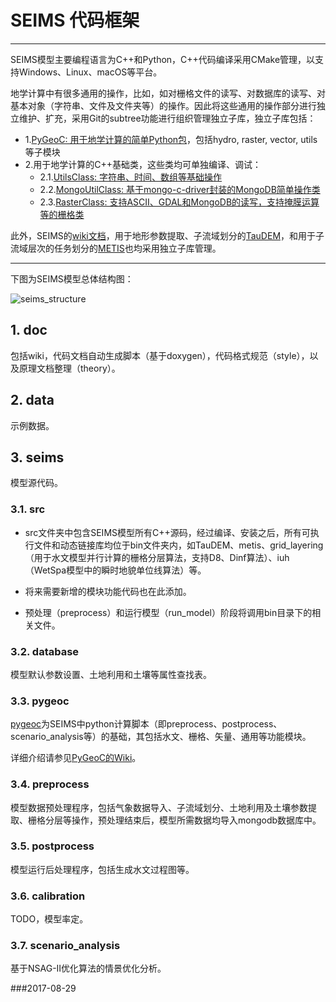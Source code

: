 # SEIMS 代码框架
----------------------

SEIMS模型主要编程语言为C++和Python，C++代码编译采用CMake管理，以支持Windows、Linux、macOS等平台。

地学计算中有很多通用的操作，比如，如对栅格文件的读写、对数据库的读写、对基本对象（字符串、文件及文件夹等）的操作。因此将这些通用的操作部分进行独立维护、扩充，采用Git的subtree功能进行组织管理独立子库，独立子库包括：
+ 1.[PyGeoC: 用于地学计算的简单Python包](https://github.com/lreis2415/PyGeoC)，包括hydro, raster, vector, utils等子模块
+ 2.用于地学计算的C++基础类，这些类均可单独编译、调试：
	+ 2.1.[UtilsClass: 字符串、时间、数组等基础操作](https://github.com/lreis2415/UtilsClass)
	+ 2.2.[MongoUtilClass: 基于mongo-c-driver封装的MongoDB简单操作类](https://github.com/lreis2415/MongoUtilClass)
	+ 2.3.[RasterClass: 支持ASCII、GDAL和MongoDB的读写，支持掩膜运算等的栅格类](https://github.com/lreis2415/RasterClass)

此外，SEIMS的[wiki文档](https://github.com/lreis2415/SEIMS2017/wiki)，用于地形参数提取、子流域划分的[TauDEM](https://github.com/lreis2415/TauDEM)，和用于子流域层次的任务划分的[METIS](https://github.com/lreis2415/metis)也均采用独立子库管理。

-----------------------------

下图为SEIMS模型总体结构图：

![seims_structure](http://i.imgur.com/uYNK0po.jpg)


## 1. doc

包括wiki，代码文档自动生成脚本（基于doxygen），代码格式规范（style），以及原理文档整理（theory）。

## 2. data

示例数据。

## 3. seims

模型源代码。

### 3.1. src

+ src文件夹中包含SEIMS模型所有C++源码，经过编译、安装之后，所有可执行文件和动态链接库均位于bin文件夹内，如TauDEM、metis、grid_layering（用于水文模型并行计算的栅格分层算法，支持D8、Dinf算法）、iuh（WetSpa模型中的瞬时地貌单位线算法）等。

+ 将来需要新增的模块功能代码也在此添加。

+ 预处理（preprocess）和运行模型（run_model）阶段将调用bin目录下的相关文件。

### 3.2. database

模型默认参数设置、土地利用和土壤等属性查找表。

### 3.3. pygeoc

[pygeoc](https://github.com/lreis2415/PyGeoC)为SEIMS中python计算脚本（即preprocess、postprocess、scenario_analysis等）的基础，其包括水文、栅格、矢量、通用等功能模块。

详细介绍请参见[PyGeoC的Wiki](https://github.com/lreis2415/PyGeoC/wiki)。

### 3.4. preprocess

模型数据预处理程序，包括气象数据导入、子流域划分、土地利用及土壤参数提取、栅格分层等操作，预处理结束后，模型所需数据均导入mongodb数据库中。

### 3.5. postprocess

模型运行后处理程序，包括生成水文过程图等。

### 3.6. calibration

TODO，模型率定。

### 3.7. scenario_analysis

基于NSAG-II优化算法的情景优化分析。

###2017-08-29

